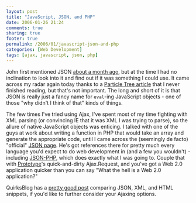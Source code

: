 ```yaml
---
layout: post
title: "JavaScript, JSON, and PHP"
date: 2006-01-26 21:24
comments: true
sharing: true
footer: true
permalink: /2006/01/javascript-json-and-php
categories: [Web Development]
tags: [ajax, javascript, json, php]
---
```

John first mentioned JSON <a href="http://ejohn.org/blog/json-and-rss/">about a month ago</a>, but at the time I had no inclination to look into it and find out if it was something I could use.  It came across my radar again today thanks to a <a href="http://particletree.com/features/preloading-data-with-ajax-and-json/">Particle Tree article</a> that I never finished reading, but that's not important.  The long and short of it is that JSON is really just a fancy name for `eval`-ing JavaScript objects - one of those "why didn't I think of that" kinds of things.

The few times I've tried using Ajax, I've spent most of my time fighting with XML parsing (or convincing IE that it was XML I was trying to parse), so the allure of native JavaScript objects was enticing.  I talked with one of the guys at work about writing a function in PHP that would take an array and generate the appropriate code, until I came across the (seemingly de facto) "official" <a href="http://www.crockford.com/JSON/">JSON page</a>.  He's got references there for pretty much every language you'd expect to do web development in (and a few you wouldn't) - including <a href="http://mike.teczno.com/json.html">JSON-PHP</a>, which does exactly what I was going to.  Couple that with <a href="http://prototype.conio.net/">Prototype</a>'s quick-and-dirty Ajax.Request, and you've got a Web 2.0 application quicker than you can say "What the hell is a Web 2.0 application?"

QuirksBlog has a <a href="http://www.quirksmode.org/blog/archives/2005/12/the_ajax_respon.html">pretty good post</a> comparing JSON, XML, and HTML snippets, if you'd like to further consider your Ajaxing options.
